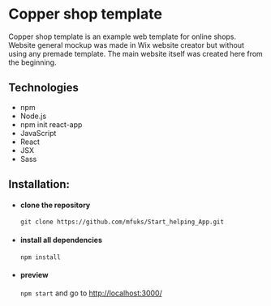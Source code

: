 # Copper shop template

Copper shop template is an example web template for online shops. 
Website general mockup was made in Wix website creator but without using any premade template. 
The main website itself was created here from the beginning.

## Technologies

- npm
- Node.js
- npm init react-app
- JavaScript
- React
- JSX
- Sass

## Installation:

- #### clone the repository
  `git clone https://github.com/mfuks/Start_helping_App.git`
- #### install all dependencies
  `npm install`
- #### preview
  `npm start` and go to [http://localhost:3000/](http://localhost:3000/)

